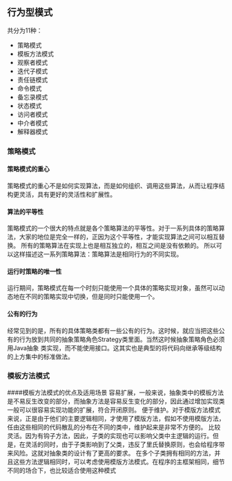 ## 行为型模式
共分为11种：
* 策略模式
* 模板方法模式
* 观察者模式
* 迭代子模式
* 责任链模式
* 命令模式
* 备忘录模式
* 状态模式
* 访问者模式
* 中介者模式
* 解释器模式

### 策略模式
#### 策略模式的重心
策略模式的重心不是如何实现算法，而是如何组织、调用这些算法，从而让程序结构更灵活，具有更好的灵活性和扩展性。

#### 算法的平等性
策略模式的一个很大的特点就是各个策略算法的平等性。对于一系列具体的策略算法，大家的地位是完全一样的，正因为这个平等性，才能实现算法之间可以相互替换。
所有的策略算法在实现上也是相互独立的，相互之间是没有依赖的。
所以可以这样描述这一系列策略算法：策略算法是相同行为的不同实现。

#### 运行时策略的唯一性
运行期间，策略模式在每一个时刻只能使用一个具体的策略实现对象，虽然可以动态地在不同的策略实现中切换，但是同时只能使用一个。

#### 公有的行为
经常见到的是，所有的具体策略类都有一些公有的行为。这时候，就应当把这些公有的行为放到共同的抽象策略角色Strategy类里面。当然这时候抽象策略角色必须用Java抽象
类实现，而不能使用接口。这其实也是典型的将代码向继承等级结构的上方集中的标准做法。

### 模板方法模式
####模板方法模式的优点及适用场景
容易扩展，一般来说，抽象类中的模板方法是不易反生改变的部分，而抽象方法是容易反生变化的部分，因此通过增加实现类一般可以很容易实现功能的扩展，符合开闭原则。
便于维护。对于模版方法模式来说，正是由于他们的主要逻辑相同，才使用了模版方法，假如不使用模版方法，任由这些相同的代码散乱的分布在不同的类中，维护起来是非常不方便的。
比较灵活。因为有钩子方法，因此，子类的实现也可以影响父类中主逻辑的运行。但是，在灵活的同时，由于子类影响到了父类，违反了里氏替换原则，也会给程序带来风险。这就对抽象类的设计有了更高的要求。
在多个子类拥有相同的方法，并且这些方法逻辑相同时，可以考虑使用模版方法模式。在程序的主框架相同，细节不同的场合下，也比较适合使用这种模式